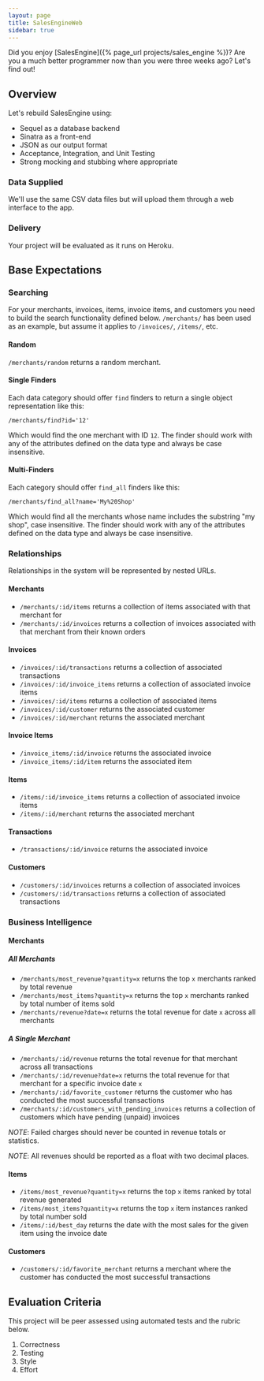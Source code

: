 ```yaml
---
layout: page
title: SalesEngineWeb
sidebar: true
---
```


Did you enjoy [SalesEngine]({% page_url projects/sales_engine %})? Are you a much better programmer now than you were three weeks ago? Let's find out!

## Overview

Let's rebuild SalesEngine using:

* Sequel as a database backend
* Sinatra as a front-end
* JSON as our output format
* Acceptance, Integration, and Unit Testing
* Strong mocking and stubbing where appropriate

### Data Supplied

We'll use the same CSV data files but will upload them through a web interface to the app.

### Delivery

Your project will be evaluated as it runs on Heroku.

## Base Expectations

### Searching

For your merchants, invoices, items, invoice items, and customers you need to build the search functionality defined below. `/merchants/` has been used as an example, but assume it applies to `/invoices/`, `/items/`, etc.

#### Random

`/merchants/random` returns a random merchant.

#### Single Finders

Each data category should offer `find` finders to return a single object representation like this:

```
/merchants/find?id='12'
```

Which would find the one merchant with ID `12`. The finder should work with any of the attributes defined on the data type and always be case insensitive.

#### Multi-Finders

Each category should offer `find_all` finders like this:

```
/merchants/find_all?name='My%20Shop'
```

Which would find all the merchants whose name includes the substring "my shop", case insensitive. The finder should work with any of the attributes defined on the data type and always be case insensitive.

### Relationships

Relationships in the system will be represented by nested URLs.

#### Merchants

* `/merchants/:id/items` returns a collection of items associated with that merchant for
* `/merchants/:id/invoices` returns a collection of invoices associated with that merchant from their known orders

#### Invoices

* `/invoices/:id/transactions` returns a collection of associated transactions
* `/invoices/:id/invoice_items` returns a collection of associated invoice items
* `/invoices/:id/items` returns a collection of associated items
* `/invoices/:id/customer` returns the associated customer
* `/invoices/:id/merchant` returns the associated merchant

#### Invoice Items

* `/invoice_items/:id/invoice` returns the associated invoice
* `/invoice_items/:id/item` returns the associated item

#### Items

* `/items/:id/invoice_items` returns a collection of associated invoice items
* `/items/:id/merchant` returns the associated merchant

#### Transactions

* `/transactions/:id/invoice` returns the associated invoice

#### Customers

* `/customers/:id/invoices` returns a collection of associated invoices
* `/customers/:id/transactions` returns a collection of associated transactions

### Business Intelligence

#### Merchants

##### All Merchants

* `/merchants/most_revenue?quantity=x` returns the top `x` merchants ranked by total revenue
* `/merchants/most_items?quantity=x` returns the top `x` merchants ranked by total number of items sold
* `/merchants/revenue?date=x` returns the total revenue for date `x` across all merchants

##### A Single Merchant

* `/merchants/:id/revenue` returns the total revenue for that merchant across all transactions
* `/merchants/:id/revenue?date=x` returns the total revenue for that merchant for a specific invoice date `x`
* `/merchants/:id/favorite_customer` returns the customer who has conducted the most successful transactions
* `/merchants/:id/customers_with_pending_invoices` returns a collection of customers which have pending (unpaid) invoices

_NOTE_: Failed charges should never be counted in revenue totals or statistics.

_NOTE_: All revenues should be reported as a float with two decimal places.

#### Items

* `/items/most_revenue?quantity=x` returns the top `x` items ranked by total revenue generated
* `/items/most_items?quantity=x` returns the top `x` item instances ranked by total number sold
* `/items/:id/best_day` returns the date with the most sales for the given item using the invoice date

#### Customers

* `/customers/:id/favorite_merchant` returns a merchant where the customer has conducted the most successful transactions

## Evaluation Criteria

This project will be peer assessed using automated tests and the rubric below.

1. Correctness
2. Testing
3. Style
4. Effort